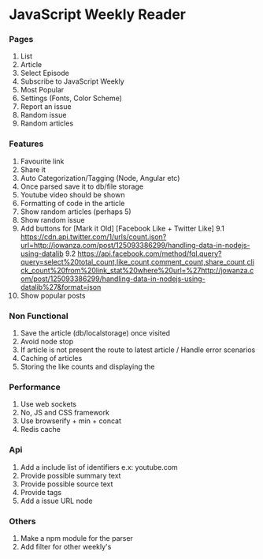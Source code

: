 # JavaScript Weekly Reader

### Pages
1. List
2. Article
3. Select Episode
4. Subscribe to JavaScript Weekly
5. Most Popular
6. Settings (Fonts, Color Scheme)
7. Report an issue
8. Random issue
9. Random articles

### Features
1. Favourite link
2. Share it
3. Auto Categorization/Tagging (Node, Angular etc)
4. Once parsed save it to db/file storage
5. Youtube video should be shown
6. Formatting of code in the article
7. Show random articles (perhaps 5)
8. Show random issue
9. Add buttons for [Mark it Old] [Facebook Like + Twitter Like]
  9.1 https://cdn.api.twitter.com/1/urls/count.json?url=http://jowanza.com/post/125093386299/handling-data-in-nodejs-using-datalib
  9.2 https://api.facebook.com/method/fql.query?query=select%20total_count,like_count,comment_count,share_count,click_count%20from%20link_stat%20where%20url=%27http://jowanza.com/post/125093386299/handling-data-in-nodejs-using-datalib%27&format=json
10. Show popular posts

### Non Functional
1. Save the article (db/localstorage) once visited
2. Avoid node stop
3. If article is not present the route to latest article / Handle error scenarios
4. Caching of articles
5. Storing the like counts and displaying the 

### Performance
1. Use web sockets
2. No, JS and CSS framework
3. Use browserify + min + concat
4. Redis cache

### Api
1. Add a include list of identifiers e.x: youtube.com
2. Provide possible summary text
3. Provide possible source text
4. Provide tags
5. Add a issue URL node

### Others
1. Make a npm module for the parser
2. Add filter for other weekly's
